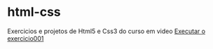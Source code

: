 # html-css
 Exercicios e projetos de Html5 e Css3 do curso em video
<a href="https://rusthenronald.github.io/html-css/exercicios/ex001/index.html">Executar o exercicio001 </a>